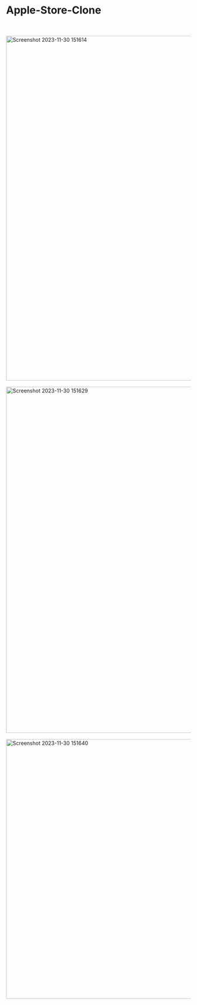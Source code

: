 # Apple-Store-Clone
<br>
<br>
<img width="939" alt="Screenshot 2023-11-30 151614" src="https://github.com/DHRUV2005MAHESHWARI/Apple-Store-Clone/assets/143800109/5121f4a3-ba21-41e3-9409-be63abcc090a">
<br>
<br>

<img width="943" alt="Screenshot 2023-11-30 151629" src="https://github.com/DHRUV2005MAHESHWARI/Apple-Store-Clone/assets/143800109/b78f0425-f712-4374-aae6-a7e8f46cf476">
<br>
<br>

<img width="707" alt="Screenshot 2023-11-30 151640" src="https://github.com/DHRUV2005MAHESHWARI/Apple-Store-Clone/assets/143800109/faf7f83f-48e2-4788-bba4-859aa8207112">
